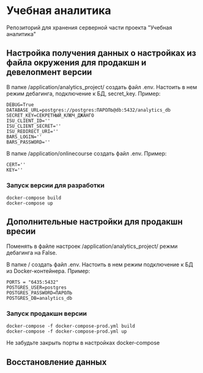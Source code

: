 # Учебная аналитика
Репозиторий для хранения серверной части проекта "Учебная аналитика"

## Настройка получения данных о настройках из файла окружения для продакшн и девелопмент версии

В папке /application/analytics_project/ создать файл .env. Настоить в нем режим дебагинга, подключение к БД, secret_key. Пример:

```
DEBUG=True
DATABASE_URL=postgres://postgres:ПАРОЛЬ@db:5432/analytics_db
SECRET_KEY=СЕКРЕТНЫЙ_КЛЮЧ_ДЖАНГО
ISU_CLIENT_ID=''
ISU_CLIENT_SECRET=''
ISU_REDIRECT_URI=''
BARS_LOGIN=''
BARS_PASSWORD=''
```
В папке /application/onlinecourse создать файл .env. Пример:
```
CERT=''
KEY=''
```

### Запуск версии для разработки

```
docker-compose build
docker-compose up
```

## Дополнительные настройки для продакшн вресии

Поменять в файле настроек /application/analytics_project/ режми дебагинга на False.

В папке / создать файл .env. Настоить в нем режим подключение к БД из Docker-контейнера. Пример:

```
PORTS = "6435:5432"
POSTGRES_USER=postgres
POSTGRES_PASSWORD=ПАРОЛЬ
POSTGRES_DB=analytics_db
```

### Запуск продакшн версии

```
docker-compose -f docker-compose-prod.yml build
docker-compose -f docker-compose-prod.yml up
```
Не забудьте закрыть порты в настройках docker-compose

## Восстановление данных



